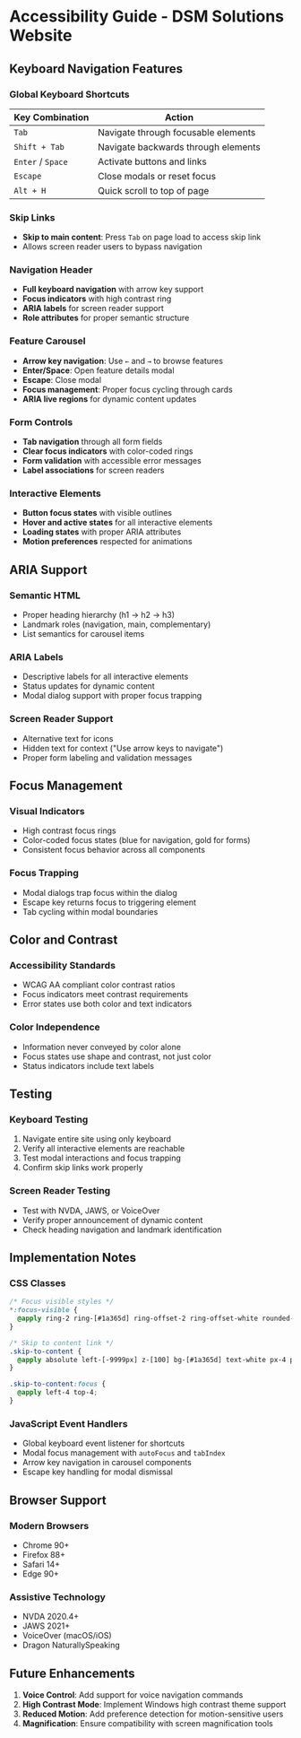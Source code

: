 # Accessibility Guide - DSM Solutions Website

## Keyboard Navigation Features

### Global Keyboard Shortcuts

| Key Combination | Action |
|----------------|--------|
| `Tab` | Navigate through focusable elements |
| `Shift + Tab` | Navigate backwards through elements |
| `Enter` / `Space` | Activate buttons and links |
| `Escape` | Close modals or reset focus |
| `Alt + H` | Quick scroll to top of page |

### Skip Links

- **Skip to main content**: Press `Tab` on page load to access skip link
- Allows screen reader users to bypass navigation

### Navigation Header

- **Full keyboard navigation** with arrow key support
- **Focus indicators** with high contrast ring
- **ARIA labels** for screen reader support
- **Role attributes** for proper semantic structure

### Feature Carousel

- **Arrow key navigation**: Use `←` and `→` to browse features
- **Enter/Space**: Open feature details modal
- **Escape**: Close modal
- **Focus management**: Proper focus cycling through cards
- **ARIA live regions** for dynamic content updates

### Form Controls

- **Tab navigation** through all form fields
- **Clear focus indicators** with color-coded rings
- **Form validation** with accessible error messages
- **Label associations** for screen readers

### Interactive Elements

- **Button focus states** with visible outlines
- **Hover and active states** for all interactive elements
- **Loading states** with proper ARIA attributes
- **Motion preferences** respected for animations

## ARIA Support

### Semantic HTML
- Proper heading hierarchy (h1 → h2 → h3)
- Landmark roles (navigation, main, complementary)
- List semantics for carousel items

### ARIA Labels
- Descriptive labels for all interactive elements
- Status updates for dynamic content
- Modal dialog support with proper focus trapping

### Screen Reader Support
- Alternative text for icons
- Hidden text for context ("Use arrow keys to navigate")
- Proper form labeling and validation messages

## Focus Management

### Visual Indicators
- High contrast focus rings
- Color-coded focus states (blue for navigation, gold for forms)
- Consistent focus behavior across all components

### Focus Trapping
- Modal dialogs trap focus within the dialog
- Escape key returns focus to triggering element
- Tab cycling within modal boundaries

## Color and Contrast

### Accessibility Standards
- WCAG AA compliant color contrast ratios
- Focus indicators meet contrast requirements
- Error states use both color and text indicators

### Color Independence
- Information never conveyed by color alone
- Focus states use shape and contrast, not just color
- Status indicators include text labels

## Testing

### Keyboard Testing
1. Navigate entire site using only keyboard
2. Verify all interactive elements are reachable
3. Test modal interactions and focus trapping
4. Confirm skip links work properly

### Screen Reader Testing
- Test with NVDA, JAWS, or VoiceOver
- Verify proper announcement of dynamic content
- Check heading navigation and landmark identification

## Implementation Notes

### CSS Classes
```css
/* Focus visible styles */
*:focus-visible {
  @apply ring-2 ring-[#1a365d] ring-offset-2 ring-offset-white rounded-md;
}

/* Skip to content link */
.skip-to-content {
  @apply absolute left-[-9999px] z-[100] bg-[#1a365d] text-white px-4 py-2 rounded-md;
}

.skip-to-content:focus {
  @apply left-4 top-4;
}
```

### JavaScript Event Handlers
- Global keyboard event listener for shortcuts
- Modal focus management with `autoFocus` and `tabIndex`
- Arrow key navigation in carousel components
- Escape key handling for modal dismissal

## Browser Support

### Modern Browsers
- Chrome 90+
- Firefox 88+
- Safari 14+
- Edge 90+

### Assistive Technology
- NVDA 2020.4+
- JAWS 2021+
- VoiceOver (macOS/iOS)
- Dragon NaturallySpeaking

## Future Enhancements

1. **Voice Control**: Add support for voice navigation commands
2. **High Contrast Mode**: Implement Windows high contrast theme support
3. **Reduced Motion**: Add preference detection for motion-sensitive users
4. **Magnification**: Ensure compatibility with screen magnification tools

